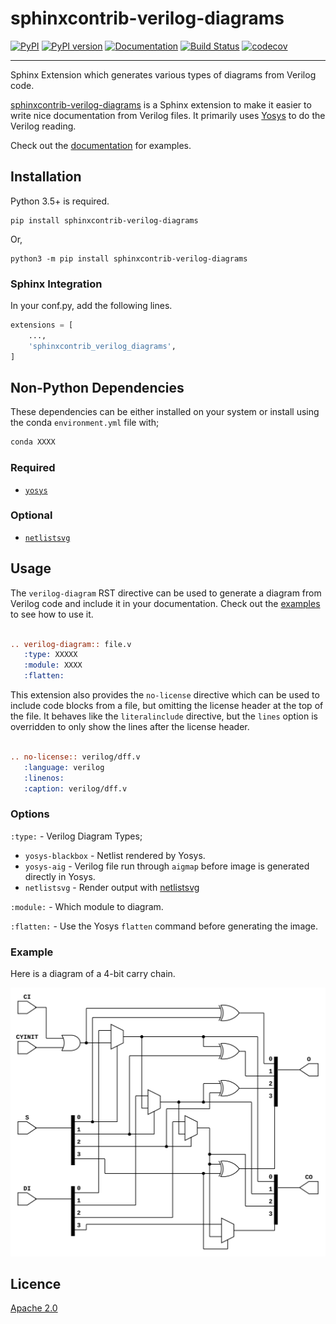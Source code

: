 sphinxcontrib-verilog-diagrams
==============================

[![PyPI](https://img.shields.io/pypi/v/sphinxcontrib-verilog-diagrams.svg)](https://pypi.python.org/pypi/sphinxcontrib-verilog-diagrams)
[![PyPI version](https://img.shields.io/pypi/pyversions/sphinxcontrib-verilog-diagrams.svg)](https://pypi.python.org/pypi/sphinxcontrib-verilog-diagrams)
[![Documentation](https://readthedocs.org/projects/sphinxcontrib-verilog-diagrams/badge)](https://sphinxcontrib-verilog-diagrams.readthedocs.io/en/latest/)
[![Build Status](https://travis-ci.com/SymbiFlow/sphinxcontrib-verilog-diagrams.svg?branch=master)](https://travis-ci.com/SymbiFlow/sphinxcontrib-verilog-diagrams)
[![codecov](https://codecov.io/gh/SymbiFlow/sphinxcontrib-verilog-diagrams/branch/master/graph/badge.svg)](https://codecov.io/gh/SymbiFlow/sphinxcontrib-verilog-diagrams)

--------------------------------------------------------------------------------

Sphinx Extension which generates various types of diagrams from Verilog code.

[sphinxcontrib-verilog-diagrams](https://github.com/SymbiFlow/sphinxcontrib-verilog-diagrams)
is a Sphinx extension to make it easier to write nice documentation from
Verilog files. It primarily uses [Yosys](https://github.com/YosysHQ/yosys) to do the Verilog reading.

Check out the [documentation](https://sphinxcontrib-verilog-diagrams.readthedocs.io/en/latest) for examples.

## Installation

Python 3.5+ is required.

```
pip install sphinxcontrib-verilog-diagrams
```

Or,

```
python3 -m pip install sphinxcontrib-verilog-diagrams
```

### Sphinx Integration

In your conf.py, add the following lines.

```python
extensions = [
    ...,
    'sphinxcontrib_verilog_diagrams',
]
```

## Non-Python Dependencies

These dependencies can be either installed on your system or install using the
conda `environment.yml` file with;

```bash
conda XXXX
```


### Required

 * [`yosys`](https://github.com/YosysHQ/yosys)

### Optional

 * [`netlistsvg`](https://github.com/nturley/netlistsvg)

## Usage

The `verilog-diagram` RST directive can be used to generate a diagram from Verilog code and include it in your documentation.
Check out the [examples](https://sphinxcontrib-verilog-diagrams.readthedocs.io/en/latest/) to see how to use it.

```rst

.. verilog-diagram:: file.v
   :type: XXXXX
   :module: XXXX
   :flatten:

```

This extension also provides the `no-license` directive which can be used to include code blocks from a file, but omitting the license header
at the top of the file. It behaves like the `literalinclude` directive, but the `lines` option is overridden to only show the lines after the license header.

```rst

.. no-license:: verilog/dff.v
   :language: verilog
   :linenos:
   :caption: verilog/dff.v

```

### Options

`:type:` - Verilog Diagram Types;

 * `yosys-blackbox` - Netlist rendered by Yosys.
 * `yosys-aig` - Verilog file run through `aigmap` before image is generated directly in Yosys.
 * `netlistsvg` - Render output with [netlistsvg](https://github.com/nturley/netlistsvg)

`:module:` - Which module to diagram.

`:flatten:` - Use the Yosys `flatten` command before generating the image.

### Example

Here is a diagram of a 4-bit carry chain.

![4-bit carry chain](./carry4-flatten.svg)


## Licence

[Apache 2.0](LICENSE)
